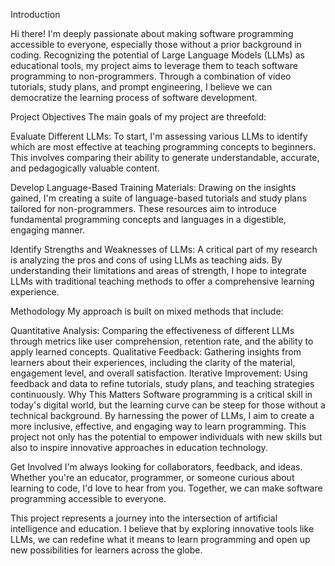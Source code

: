 

Introduction

Hi there! I'm deeply passionate about making software programming accessible to everyone, especially those without a prior background in coding. Recognizing the potential of Large Language Models (LLMs) as educational tools, my project aims to leverage them to teach software programming to non-programmers. Through a combination of video tutorials, study plans, and prompt engineering, I believe we can democratize the learning process of software development.

Project Objectives
The main goals of my project are threefold:

Evaluate Different LLMs: To start, I'm assessing various LLMs to identify which are most effective at teaching programming concepts to beginners. This involves comparing their ability to generate understandable, accurate, and pedagogically valuable content.

Develop Language-Based Training Materials: Drawing on the insights gained, I'm creating a suite of language-based tutorials and study plans tailored for non-programmers. These resources aim to introduce fundamental programming concepts and languages in a digestible, engaging manner.

Identify Strengths and Weaknesses of LLMs: A critical part of my research is analyzing the pros and cons of using LLMs as teaching aids. By understanding their limitations and areas of strength, I hope to integrate LLMs with traditional teaching methods to offer a comprehensive learning experience.

Methodology
My approach is built on mixed methods that include:

Quantitative Analysis: Comparing the effectiveness of different LLMs through metrics like user comprehension, retention rate, and the ability to apply learned concepts.
Qualitative Feedback: Gathering insights from learners about their experiences, including the clarity of the material, engagement level, and overall satisfaction.
Iterative Improvement: Using feedback and data to refine tutorials, study plans, and teaching strategies continuously.
Why This Matters
Software programming is a critical skill in today's digital world, but the learning curve can be steep for those without a technical background. By harnessing the power of LLMs, I aim to create a more inclusive, effective, and engaging way to learn programming. This project not only has the potential to empower individuals with new skills but also to inspire innovative approaches in education technology.

Get Involved
I'm always looking for collaborators, feedback, and ideas. Whether you're an educator, programmer, or someone curious about learning to code, I'd love to hear from you. Together, we can make software programming accessible to everyone.

This project represents a journey into the intersection of artificial intelligence and education. I believe that by exploring innovative tools like LLMs, we can redefine what it means to learn programming and open up new possibilities for learners across the globe.
